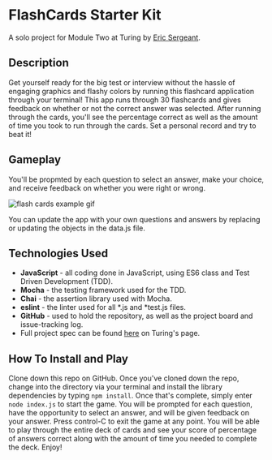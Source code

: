# FlashCards Starter Kit
A solo project for Module Two at Turing by [Eric Sergeant](https://github.com/EricSergeant).

## Description
Get yourself ready for the big test or interview without the hassle of engaging graphics and flashy colors by running this flashcard application through your terminal!  This app runs through 30 flashcards and gives feedback on whether or not the correct answer was selected.  After running through the cards, you'll see the percentage correct as well as the amount of time you took to run through the cards. Set a personal record and try to beat it!

## Gameplay
You'll be propmted by each question to select an answer, make your choice, and receive feedback on whether you were right or wrong.

![flash cards example gif](https://media.giphy.com/media/40ZgXZrEGKDxrsLKTC/giphy.gif?cid=790b7611794d4dd1cb1285e034eddbb50f9efb0462cdb614&rid=giphy.gif&ct=g)

You can update the app with your own questions and answers by replacing or updating the objects in the data.js file.

## Technologies Used
- **JavaScript** - all coding done in JavaScript, using ES6 class and Test Driven Development (TDD).
- **Mocha** - the testing framework used for the TDD.
- **Chai** - the assertion library used with Mocha.
- **eslint** - the linter used for all *.js and *test.js files.
- **GitHub** - used to hold the repository, as well as the project board and issue-tracking log.  
- Full project spec can be found [here](https://frontend.turing.edu/projects/flash-cards.html) on Turing's page.

## How To Install and Play
Clone down this repo on GitHub.  Once you've cloned down the repo, change into the directory via your terminal and install the library dependencies by typing `npm install`.  Once that's complete, simply enter `node index.js` to start the game.  You will be prompted for each question, have the opportunity to select an answer, and will be given feedback on your answer. Press control-C to exit the game at any point. You will be able to play through the entire deck of cards and see your score of percentage of answers correct along with the amount of time you needed to complete the deck.  Enjoy!
